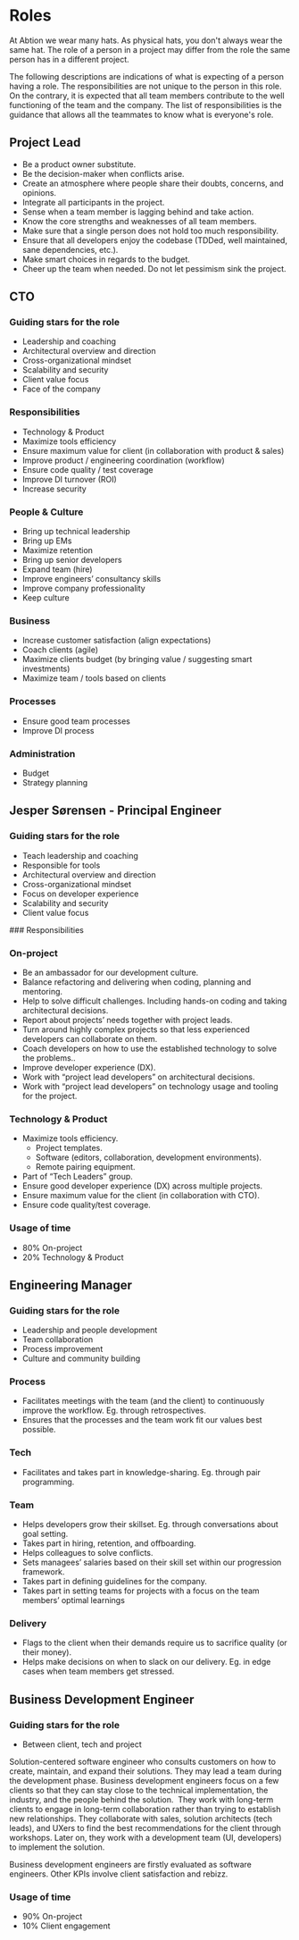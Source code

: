 # Roles

At Abtion we wear many hats. As physical hats, you don't always wear the same hat. The role of a person in a project may differ from the role the same person has in a different project.

The following descriptions are indications of what is expecting of a person having a role. The responsibilities are not unique to the person in this role. On the contrary, it is expected that all team members contribute to the well functioning of the team and the company. The list of responsibilities is the guidance that allows all the teammates to know what is everyone's role.

## Project Lead
- Be a product owner substitute.
- Be the decision-maker when conflicts arise.
- Create an atmosphere where people share their doubts, concerns, and opinions.
- Integrate all participants in the project.
- Sense when a team member is lagging behind and take action.
- Know the core strengths and weaknesses of all team members.
- Make sure that a single person does not hold too much responsibility.
- Ensure that all developers enjoy the codebase (TDDed, well maintained, sane dependencies, etc.).
- Make smart choices in regards to the budget.
- Cheer up the team when needed. Do not let pessimism sink the project.

## CTO
### Guiding stars for the role
- Leadership and coaching
- Architectural overview and direction
- Cross-organizational mindset
- Scalability and security
- Client value focus
- Face of the company

### Responsibilities
- Technology & Product
- Maximize tools efficiency
- Ensure maximum value for client (in collaboration with product & sales)
- Improve product / engineering coordination (workflow)
- Ensure code quality / test coverage
- Improve DI turnover (ROI)
- Increase security

### People & Culture
- Bring up technical leadership
- Bring up EMs
- Maximize retention
- Bring up senior developers
- Expand team (hire)
- Improve engineers’ consultancy skills
- Improve company professionality
- Keep culture

### Business
- Increase customer satisfaction (align expectations)
- Coach clients (agile)
- Maximize clients budget (by bringing value / suggesting smart investments)
- Maximize team / tools based on clients

### Processes
- Ensure good team processes
- Improve DI process

### Administration
- Budget
- Strategy planning

## Jesper Sørensen - Principal Engineer
### Guiding stars for the role
- Teach leadership and coaching
- Responsible for tools
- Architectural overview and direction
- Cross-organizational mindset
- Focus on developer experience
- Scalability and security
- Client value focus

### Responsibilities
### On-project
- Be an ambassador for our development culture.
- Balance refactoring and delivering when coding, planning and mentoring.
- Help to solve difficult challenges. Including hands-on coding and taking architectural decisions.
- Report about projects’ needs together with project leads.
- Turn around highly complex projects so that less experienced developers can collaborate on them.
- Coach developers on how to use the established technology to solve the problems..
- Improve developer experience (DX).
- Work with “project lead developers” on architectural decisions.
- Work with “project lead developers” on technology usage and tooling for the project.

### Technology & Product
- Maximize tools efficiency.
  - Project templates.
  - Software (editors, collaboration, development environments).
  - Remote pairing equipment.
- Part of “Tech Leaders” group.
- Ensure good developer experience (DX) across multiple projects.
- Ensure maximum value for the client (in collaboration with CTO).
- Ensure code quality/test coverage.


### Usage of time
- 80% On-project
- 20% Technology & Product

## Engineering Manager
### Guiding stars for the role
- Leadership and people development
- Team collaboration 
- Process improvement
- Culture and community building

### Process			
- Facilitates meetings with the team (and the client) to continuously improve the workflow. Eg. through retrospectives.
- Ensures that the processes and the team work fit our values best possible.

### Tech
- Facilitates and takes part in knowledge-sharing. Eg. through pair programming.

### Team				
- Helps developers grow their skillset. Eg. through conversations about goal setting.
- Takes part in hiring, retention, and offboarding.
- Helps colleagues to solve conflicts.
- Sets managees’ salaries based on their skill set within our progression framework.
- Takes part in defining guidelines for the company.
- Takes part in setting teams for projects with a focus on the team members’ optimal learnings

### Delivery
- Flags to the client when their demands require us to sacrifice quality (or their money).
- Helps make decisions on when to slack on our delivery. Eg. in edge cases when team members get stressed.

##  Business Development Engineer
### Guiding stars for the role
- Between client, tech and project

Solution-centered software engineer who consults customers on how to create, maintain, and expand their solutions. 
They may lead a team during the development phase.
Business development engineers focus on a few clients so that they can stay close to the technical implementation, the industry, and the people behind the solution.  They work with long-term clients to engage in long-term collaboration rather than trying to establish new relationships.
They collaborate with sales, solution architects (tech leads), and UXers to find the best recommendations for the client through workshops. Later on, they work with a development team (UI, developers) to implement the solution. 

Business development engineers are firstly evaluated as software engineers. Other KPIs involve client satisfaction and rebizz.  

### Usage of time
- 90% On-project
- 10% Client engagement
